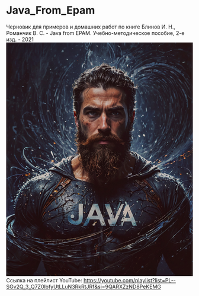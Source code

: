 # Java_From_Epam

Черновик для примеров и домашних работ по книге
Блинов И. Н., Романчик В. С. - Java from EPAM.  Учебно-методическое пособие, 2-е изд. - 2021
![logojava.png](src%2Flogojava.png)
Ссылка на плейлист  YouTube: https://youtube.com/playlist?list=PL--SGv2Q_3_Q7Z0lbfyUtLLuN3RkRtJRf&si=9QARXZzND8PeKEMG 
